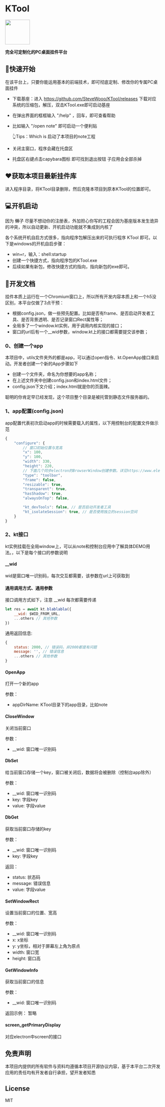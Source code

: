 # KTool 

<img src="./favicon.ico" width="80" height="80" />

<b>完全可定制化的PC桌面挂件平台</b>

## 🏃‍快速开始

在该平台上，只要你能运用基本的前端技术，即可彻底定制、修改你的专属PC桌面挂件

- 下载基座：进入 https://github.com/SteveWooo/KTool/releases 下载对应系统的压缩包，解压，双击KTool.exe即可启动基座
- 在弹出界面的框框输入 "/help" ，回车，即可查看帮助
- 比如输入 "/open note" 即可启动一个便利贴

  👆Tips：Which is 启动了本项目的note工程
- 关闭主窗口，程序会藏在托盘区
- 托盘区右键点击capybara图标 即可找到退出按钮 子应用会全部杀掉

## ♥获取本项目最新挂件库
进入程序目录，将KTool目录删除，然后克隆本项目到原本KTool的位置即可。

## 💻开机启动
因为 ~~懒了~~ 尽量不想动你的注册表，外加担心你写的工程会因为基座版本发生诡异的冲突，所以自动更新、开机启动功能就不集成到内核了

各个系统开机自启方式很多，指向程序包解压出来的可执行程序 KTool 即可。以下是windows的开机自启步骤：

- win+r，输入：shell:startup
- 创建一个快捷方式，指向程序包的KTool.exe
- 后续如果有新包，修改快捷方式的指向，指向新包的exe即可。

## 🔧开发文档

挂件本质上运行在一个Chromium窗口上，所以所有开发内容本质上和一个h5没区别，本平台仅做了3点干预：
- 根据config.json，做一些预先配置。比如是否有frame、是否启动开发者工具、是否背景透明、是否记录窗口Rect属性等；
- 全局多了一个window.kt实例，用于调用内核实现的接口；
- 窗口的url后有一个__wid参数，window.kt上的接口都需要提交该参数；

### 0、创建一个app

本项目中，utils文件夹外的都是app，可以通过open指令、kt.OpenApp接口来启动。开发者创建一个新的App步骤如下

- 创建一个文件夹，命名为你想要的app名称；
- 在上述文件夹中创建config.json和index.html文件；
- config.json下文介绍；index.html就是你的页面辣。

聪明的你肯定早已经发现，这个项目整个目录是被托管到静态文件服务器的。

### 1、app配置(config.json)

app配置代表初次启动app的时候需要载入的属性，以下用控制台的配置文件做示范
```js
{
    "configure": {
        // 窗口初始位置与宽高
        "x": 100, 
        "y": 100, 
        "width": 330,
        "height": 220,
        // 下面几个同步electron的BrowserWindow创建参数。详见https://www.electronjs.org/zh/docs/latest/api/browser-window
        "type": "toolbar",
        "frame": false,
        "resizable": true,
        "transparent": true,
        "hasShadow": true,
        "alwaysOnTop": false,

        "kt_devTools": false, // 是否启动开发者工具
        "kt_isolateSession": true, // 是否使用独立的session空间
    }
}
```

### 2、kt接口

kt实例挂载在全局window上，可以从note和控制台应用中了解具体DEMO用法。，以下是每个接口的参数说明

#### __wid
wid是窗口唯一识别码，每次交互都需要，该参数在url上可获取到

#### 通用调用方式、通用参数
接口调用方式如下，注意 __wid 每次都需要传递
```js
let res = await kt.blablabla({
    __wid: $WID_FROM_URL,
    ...others // 其他参数
})
```
通用返回信息:
```js
{
    status: 2000, // 错误码，非2000都是有问题
    message: '', // 错误信息
    ...others // 其他参数
}
```

#### OpenApp
打开一个新的app

参数：
- appDirName: KTool目录下的app目录，比如note

#### CloseWindow
关闭当前窗口

参数：
- __wid: 窗口唯一识别码

#### DbSet
给当前窗口存储一个key，窗口被关闭后，数据将会被删除（控制台app除外）

参数：
- __wid: 窗口唯一识别码
- key: 字段key
- value: 字段value

#### DbGet
获取当前窗口存储的key

参数：
- __wid: 窗口唯一识别码
- key: 字段key

返回：
- status: 状态码
- message: 错误信息
- value: 字段value

#### SetWindowRect
设置当前窗口的位置、宽高

参数：
- __wid: 窗口唯一识别码
- x: x坐标
- y: y坐标，相对于屏幕左上角为原点
- width: 窗口宽
- height: 窗口高

#### GetWindowInfo
获取当前窗口的信息

参数：
- __wid: 窗口唯一识别码

返回示例：
暂略

#### screen_getPrimaryDisplay
对应electron中screen的接口

## 免责声明
本项目内提供的所有软件与资料均遵循本项目开源协议内容，基于本平台二次开发应用的责任均有开发者自行承担，望开发者知悉

## License
MIT

